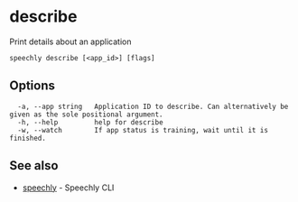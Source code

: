 # describe

Print details about an application

```
speechly describe [<app_id>] [flags]
```

## Options

```
  -a, --app string   Application ID to describe. Can alternatively be given as the sole positional argument.
  -h, --help         help for describe
  -w, --watch        If app status is training, wait until it is finished.
```

## See also

* [speechly](README.md)	 - Speechly CLI

